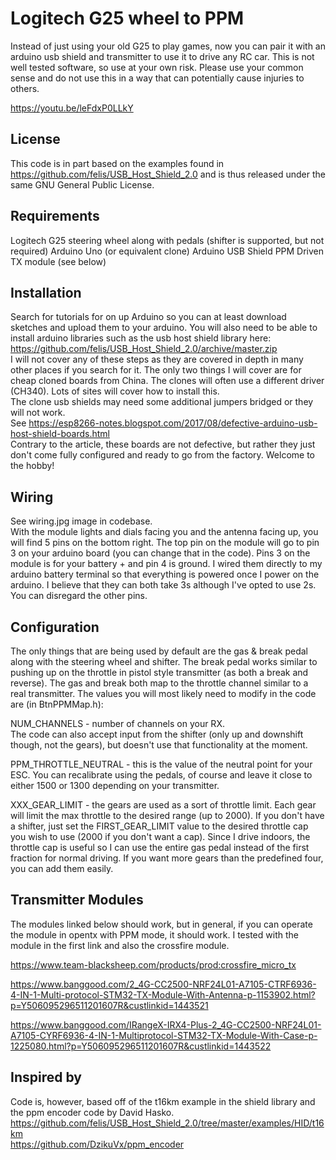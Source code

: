 # Logitech G25 wheel to PPM
Instead of just using your old G25 to play games, now you can pair it with an arduino usb shield and transmitter to use it to drive any RC car. This is not well tested software, so use at your own risk. Please use your common sense and do not use this in a way that can potentially cause injuries to others. 

https://youtu.be/leFdxP0LLkY  
 
## License
This code is in part based on the examples found in https://github.com/felis/USB_Host_Shield_2.0 and is thus released under the same GNU General Public License.

## Requirements
Logitech G25 steering wheel along with pedals (shifter is supported, but not required)
Arduino Uno (or equivalent clone)
Arduino USB Shield
PPM Driven TX module (see below)

## Installation
Search for tutorials for on up Arduino so you can at least download sketches and upload them to your arduino. You will also need to be able to install arduino libraries such as the usb host shield library here:   
https://github.com/felis/USB_Host_Shield_2.0/archive/master.zip  
I will not cover any of these steps as they are covered in depth in many other places if you search for it.
The only two things I will cover are for cheap cloned boards from China. The clones will often use a different driver (CH340). Lots of sites will cover how to install this.  
The clone usb shields may need some additional jumpers bridged or they will not work.   
See https://esp8266-notes.blogspot.com/2017/08/defective-arduino-usb-host-shield-boards.html  
Contrary to the article, these boards are not defective, but rather they just don't come fully configured and ready to go from the factory. Welcome to the hobby!

## Wiring
See wiring.jpg image in codebase.  
With the module lights and dials facing you and the antenna facing up, you will find 5 pins on the bottom right. The top pin on the module will go to pin 3 on your arduino board (you can change that in the code). Pins 3 on the module is for your battery + and pin 4 is ground. I wired them directly to my arduino battery terminal so that everything is powered once I power on the arduino. I believe that they can both take 3s although I've opted to use 2s. You can disregard the other pins.

## Configuration
The only things that are being used by default are the gas & break pedal along with the steering wheel and shifter. The break pedal works similar to pushing up on the throttle in pistol style transmitter (as both a break and reverse). The gas and break both map to the throttle channel similar to a real transmitter. The values you will most likely need to modify in the code are (in BtnPPMMap.h):  

NUM_CHANNELS - number of channels on your RX.   
The code can also accept input from the shifter (only up and downshift though, not the gears), but doesn't use that functionality at the moment.  

PPM_THROTTLE_NEUTRAL - this is the value of the neutral point for your ESC. You can recalibrate using the pedals, of course and leave it close to either 1500 or 1300 depending on your transmitter.     

XXX_GEAR_LIMIT - the gears are used as a sort of throttle limit. Each gear will limit the max throttle to the desired range (up to 2000). If you don't have a shifter, just set the FIRST_GEAR_LIMIT value to the desired throttle cap you wish to use (2000 if you don't want a cap). Since I drive indoors, the throttle cap is useful so I can use the entire gas pedal instead of the first fraction for normal driving. If you want more gears than the predefined four, you can add them easily.

## Transmitter Modules
The modules linked below should work, but in general, if you can operate the module in opentx with PPM mode, it should work. I tested with the module in the first link and also the crossfire module.  

https://www.team-blacksheep.com/products/prod:crossfire_micro_tx  

https://www.banggood.com/2_4G-CC2500-NRF24L01-A7105-CTRF6936-4-IN-1-Multi-protocol-STM32-TX-Module-With-Antenna-p-1153902.html?p=Y506095296511201607R&custlinkid=1443521  

https://www.banggood.com/IRangeX-IRX4-Plus-2_4G-CC2500-NRF24L01-A7105-CYRF6936-4-IN-1-Multiprotocol-STM32-TX-Module-With-Case-p-1225080.html?p=Y506095296511201607R&custlinkid=1443522  

## Inspired by
Code is, however, based off of the t16km example in the shield library and the ppm encoder code by David Hasko.  
https://github.com/felis/USB_Host_Shield_2.0/tree/master/examples/HID/t16km  
https://github.com/DzikuVx/ppm_encoder  
